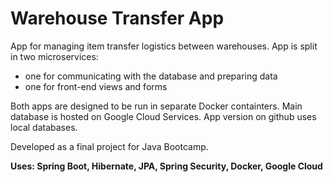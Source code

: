 # Warehouse Transfer App

App for managing item transfer logistics between warehouses. App is split in two microservices:
  - one for communicating with the database and preparing data
  - one for front-end views and forms
 
Both apps are designed to be run in separate Docker containters. Main database is hosted on Google Cloud Services. App version on github uses local databases.

Developed as a final project for Java Bootcamp. 

**Uses: Spring Boot, Hibernate, JPA, Spring Security, Docker, Google Cloud**
